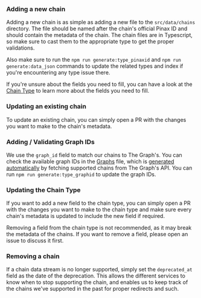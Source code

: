 ### Adding a new chain

Adding a new chain is as simple as adding a new file to the `src/data/chains` directory. The file should be named after the chain's official Pinax ID and should contain the metadata of the chain. The chain files are in Typescript, so make sure to cast them to the appropriate type to get the proper validations.

Also make sure to run the `npm run generate:type_pinaxid` and `npm run generate:data_json` commands to update the related types and index if you're encountering any type issue there.

If you're unsure about the fields you need to fill, you can have a look at the [Chain Type](/src/types/chain.types.ts) to learn more about the fields you need to fill.

### Updating an existing chain

To update an existing chain, you can simply open a PR with the changes you want to make to the chain's metadata.

### Adding / Validating Graph IDs

We use the `graph_id` field to match our chains to The Graph's. You can check the available graph IDs in the [Graphs](/src/types/graph.types.ts) file, which is [generated automatically](/scripts/generate/graphid_type.js) by fetching supported chains from The Graph's API. You can run `npm run generate:type_graphid` to update the graph IDs.

### Updating the Chain Type

If you want to add a new field to the chain type, you can simply open a PR with the changes you want to make to the chain type and make sure every chain's metadata is updated to include the new field if required.

Removing a field from the chain type is not recommended, as it may break the metadata of the chains. If you want to remove a field, please open an issue to discuss it first.

### Removing a chain

If a chain data stream is no longer supported, simply set the `deprecated_at` field as the date of the deprecation. This allows the different services to know when to stop supporting the chain, and enables us to keep track of the chains we've supported in the past for proper redirects and such.